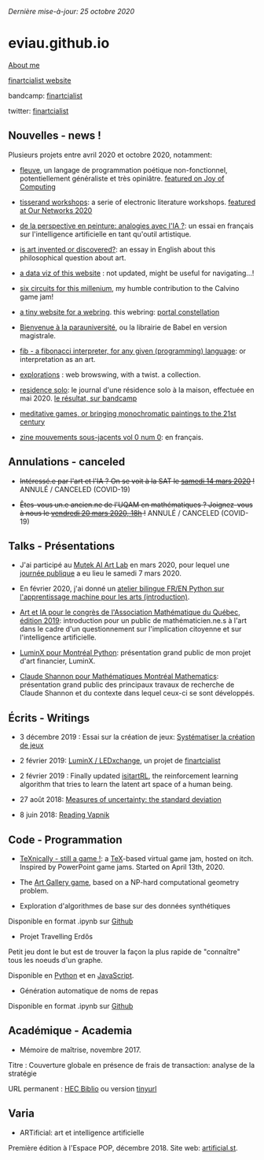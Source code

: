 *Dernière mise-à-jour: 25 octobre 2020*

# eviau.github.io

[About me](https://eviau.github.io/aboutme.html)

[finartcialist website](https://finartcialist.com)

bandcamp: [finartcialist](https://finartcialist.bandcamp.com)

twitter: [finartcialist](https://twitter.com/finartcialist)


## Nouvelles - news !

Plusieurs projets entre avril 2020 et octobre 2020, notamment:

* [fleuve](https://github.com/eviau/fleuve), un langage de programmation poétique non-fonctionnel, potentiellement généraliste et très opiniâtre. [featured on Joy of Computing](https://joy.recurse.com/posts/1002-fleuve-an-esolang-inspired-by-italo-calvino)

* [tisserand workshops](https://github.com/tisserand-workshops): a serie of electronic literature workshops. [featured at Our Networks 2020](https://ournetworks.ca/) 

* [de la perspective en peinture: analogies avec l'IA ?](eviau.github.io/ecrits/ai_art_renaissance.html): un essai en français sur l'intelligence artificielle en tant qu'outil artistique.

* [is art invented or discovered?](eviau.github.io/ecrits/artinventeddiscovered.html): an essay in English about this philosophical question about art.

* [a data viz of this website](https://eviau.github.io/test/) : not updated, might be useful for navigating...!

* [six circuits for this millenium](https://finartcialist.itch.io/six-circuits-for-this-millenium), my humble contribution to the Calvino game jam!

* [a tiny website for a webring](https://eviau.github.io/thiswebsite/). this webring: [portal constellation](https://possible.social/join)

* [Bienvenue à la parauniversité](https://github.com/eviau/parauniversite), ou la librairie de Babel en version magistrale.

* [fib - a fibonacci interpreter, for any given (programming) language](https://github.com/eviau/fib): or interpretation as an art.

* [explorations](https://github.com/eviau/explorations) : web browswing, with a twist. a collection.

* [residence solo](https://eviau.github.io/residencesolo/): le journal d'une résidence solo à la maison, effectuée en mai 2020. [le résultat, sur bandcamp](https://finartcialist.bandcamp.com/album/conditions-initiales)

* [meditative games, or bringing monochromatic paintings to the 21st century](https://github.com/eviau/meditativegames)

* [zine mouvements sous-jacents vol 0 num 0](https://finartcialist.bandcamp.com/merch/zine-mouvements-sous-jacents-vol-0-num-0): en français.

## Annulations - canceled

* ~~Intéressé.e par l'art et l'IA ? On se voit à la SAT le [samedi 14 mars 2020](https://sat.qc.ca/fr/formations/la-station-comment-les-technologies-dintelligence-artificielle-changent-elles-le-role-de) !~~ ANNULÉ / CANCELED (COVID-19)

* ~~Êtes-vous un.e ancien.ne de l'UQAM en mathématiques ? Joignez-vous à nous le [vendredi 20 mars 2020, 18h](https://diplomes.uqam.ca/55-a-l-agenda/1016-rencontre-des-diplomes-en-mathematiques) !~~ ANNULÉ / CANCELED (COVID-19)

## Talks - Présentations

* J'ai participé au [Mutek AI Art Lab](http://www.mutek.org/fr/news/1086-mutek-and-zu-devoilent-les-participant-e-s-de-leur-laboratoire-de-creation-en-intelligence-artificielle-mutek-montreal-ai-art-lab) en mars 2020, pour lequel une [journée publique](http://www.mutek.org/fr/news/1093-mutek-montreal-ai-art-lab-journee-publique-le-samedi-7-mars-2020) a eu lieu le samedi 7 mars 2020.

* En février 2020, j'ai donné un [atelier bilingue FR/EN Python sur l'apprentissage machine pour les arts (introduction)](https://easternbloc.ca/fr/laboratoire/ateliers/machine-learning-python). 

* [Art et IA pour le congrès de l'Association Mathématique du Québec, édition 2019](https://github.com/eviau/eviau.github.io/blob/master/talks/EVIAU_presentation_AIxART.pdf): introduction pour un public de mathématicien.ne.s à l'art dans le cadre d'un questionnement sur l'implication citoyenne et sur l'intelligence artificielle.

* [LuminX pour Montréal Python](https://github.com/eviau/eviau.github.io/blob/master/talks/EViau_Luminx_2019.pdf): présentation grand public de mon projet d'art financier, LuminX. 

* [Claude Shannon pour Mathématiques Montréal Mathematics](https://github.com/eviau/eviau.github.io/blob/master/talks/maths_industrie_shannon.pdf): présentation grand public des principaux travaux de recherche de Claude Shannon et du contexte dans lequel ceux-ci se sont développés.

## Écrits - Writings

* 3 décembre 2019 : Essai sur la création de jeux: [Systématiser la création de jeux](https://eviau.github.io/ecrits/complexitejeu.html)

* 2 février 2019: [LuminX / LEDxchange](https://eviau.github.io/finartcialist/luminx.html), un projet de [finartcialist](https://eviau.github.io/finartcialist/index.html)

* 2 février 2019 : Finally updated [isitartRL](https://eviau.github.io/ecrits/isitartrl.html), the reinforcement learning algorithm that tries to learn the latent art space of a human being.

* 27 août 2018: [Measures of uncertainty: the standard deviation](https://eviau.github.io/ecrits/stdev.html)

* 8 juin 2018: [Reading Vapnik](https://eviau.github.io/ecrits/readingvapnik.html)


## Code - Programmation

* [TeXnically - still a game !](https://itch.io/jam/texnically): a [TeX](https://en.wikipedia.org/wiki/TeX)-based virtual game jam, hosted on itch. Inspired by PowerPoint game jams. Started on April 13th, 2020.


* The [Art Gallery game](https://eviau.github.io/artgalleryjs/), based on a NP-hard computational geometry problem.

* Exploration d'algorithmes de base sur des données synthétiques

Disponible en format .ipynb sur [Github](https://github.com/eviau/AlgoExplo/blob/master/AlgoExplo.ipynb)


* Projet Travelling Erdős 

Petit jeu dont le but est de trouver la façon la plus rapide de "connaître" tous les noeuds d'un graphe.

Disponible en [Python](https://github.com/eviau/TravelingErdos/tree/master/RndGraphpy) et en [JavaScript](https://eviau.github.io/TravelingErdos/RndGraphjs/index.html).

* Génération automatique de noms de repas

Disponible en format .ipynb sur [Github](https://github.com/eviau/GeneratingDish/blob/master/generatingDish.ipynb)


## Académique - Academia

* Mémoire de maîtrise, novembre 2017. 

Titre : 	Couverture globale en présence de frais de transaction: analyse de la stratégie

URL permanent : [HEC Biblio](https://hec.summon.serialssolutions.com/#!/search?bookMark=ePnHCXMw42JgAfZbUzkZzJ3zS0FXCpcWpSpADrdIVUjNUygoOryyGJRoFVJSFdKKEjOLQYwSxOXYPEADgL0vbgZJN9cQZw_djNTkeOhQRrwZuIFihE8OALa9KQI) ou version [tinyurl](http://tinyurl.com/y8w2h6kc)

## Varia

* ARTificial: art et intelligence artificielle

Première édition à l'Espace POP, décembre 2018. Site web: [artificial.st](http://artificial.st).

